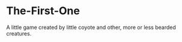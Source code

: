 The-First-One
=============

A little game created by little coyote and other, more or less bearded creatures.
